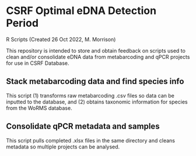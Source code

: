 # CSRF Optimal eDNA Detection Period 
R Scripts (Created 26 Oct 2022, M. Morrison)



This repository is intended to store and obtain feedback on scripts used to clean and/or consolidate eDNA data from metabarcoding and qPCR projects for use in CSRF Database. 

## Stack metabarcoding data and find species info
This script (1) transforms raw metabarcoding .csv files so data can be inputted to the database, and (2) obtains taxonomic information for species from the WoRMS database.

## Consolidate qPCR metadata and samples
This script pulls completed .xlsx files in the same directory and cleans metadata so multiple projects can be analysed.  
